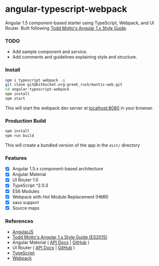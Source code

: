 # angular-typescript-webpack
Angular 1.5 component-based starter using TypeScript, Webpack, and UI Router. Built following [Todd Motto's Angular 1.x Style Guide](https://github.com/toddmotto/angular-styleguide).

### TODO
- Add sample component and service.
- Add comments and guidelines explaining style and structure.

### Install
```sh
npm i typescript webpack -g
git clone git@bitbucket.org:greek_rush/mantis-web.git
cd angular-typescript-webpack
npm install
npm start
```

This will start the webpack dev server at [localhost:8080](http://localhost:8080/) in your browser.

### Production Build
```sh
npm install
npm run build
```

This will create a bundled version of the app in the ```dist/``` directory

### Features
- [x] Angular 1.5.x component-based architecture
- [x] Angular Material
- [x] UI Router 1.0
- [x] TypeScript ^2.0.3
- [x] ES6 Modules
- [x] Webpack with Hot Module Replacement (HMR)
- [x] sass support
- [x] Source maps

### References
- [AngularJS](https://angularjs.org)
- [Todd Motto's Angular 1.x Style Guide (ES2015)](https://github.com/toddmotto/angular-styleguide)
- Angular Material ( [API Docs](https://material.angularjs.org/latest/) | [GitHub](https://github.com/angular/material) )
- UI Router ( [API Docs](https://ui-router.github.io/docs/latest/) | [GitHub](https://github.com/angular-ui/ui-router) )
- [TypeScript](http://typescriptlang.org/)
- [Webpack](https://webpack.github.io/)